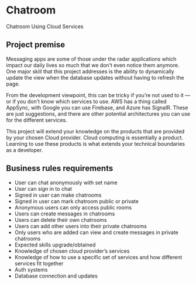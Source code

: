 # Chatroom
Chatroom Using Cloud Services

## Project premise
  Messaging apps are some of those under the radar applications which impact our daily lives so much that we don’t even notice  them anymore. One major skill that this project addresses is the ability to dynamically update the view when the database updates without having to refresh the page.

  From the development viewpoint, this can be tricky if you’re not used to it — or if you don’t know which services to use. AWS has a thing called AppSync, with Google you can use Firebase, and Azure has SignalR. These are just suggestions, and there are other potential architectures you can use for the different services.
  
  This project will extend your knowledge on the products that are provided by your chosen Cloud provider. Cloud computing is essentially a product. Learning to use these products is what extends your technical boundaries as a developer.

## Business rules requirements
  * User can chat anonymously with set name
  * User can sign in to chat
  * Signed in user can make chatrooms
  * Signed in user can mark chatroom public or private
  * Anonymous users can only access public rooms
  * Users can create messages in chatrooms
  * Users can delete their own chatrooms
  * Users can add other users into their private chatrooms
  * Only users who are added can view and create messages in private chatrooms
  * Expected skills upgrade/obtained
  * Knowledge of chosen cloud provider’s services
  * Knowledge of how to use a specific set of services and how different services fit together
  * Auth systems
  * Database connection and updates
